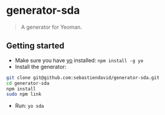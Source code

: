 # generator-sda

> A generator for Yeoman.

## Getting started
- Make sure you have [yo](https://github.com/yeoman/yo) installed:
    `npm install -g yo`
- Install the generator:

```bash
git clone git@github.com:sebastiendavid/generator-sda.git
cd generator-sda
npm install
sudo npm link
```

- Run: `yo sda`
